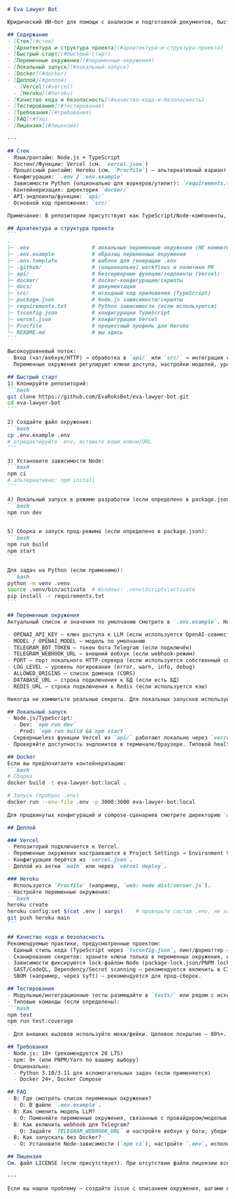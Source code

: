 ````markdown name=README.md
# Eva Lawyer Bot

Юридический ИИ-бот для помощи с анализом и подготовкой документов, быстрыми справками по правовым вопросам и автоматизацией рутинных задач. Проект ориентирован на безопасный деплой в облако, контейнеризацию и соблюдение DevOps/SRE-практик.

## Содержание
- [Стек](#стек)
- [Архитектура и структура проекта](#архитектура-и-структура-проекта)
- [Быстрый старт](#быстрый-старт)
- [Переменные окружения](#переменные-окружения)
- [Локальный запуск](#локальный-запуск)
- [Docker](#docker)
- [Деплой](#деплой)
  - [Vercel](#vercel)
  - [Heroku](#heroku)
- [Качество кода и безопасность](#качество-кода-и-безопасность)
- [Тестирование](#тестирование)
- [Требования](#требования)
- [FAQ](#faq)
- [Лицензия](#лицензия)

---

## Стек
- Язык/рантайм: Node.js + TypeScript
- Хостинг/Функции: Vercel (см. `vercel.json`)
- Процессный рантайм: Heroku (см. `Procfile`) — альтернативный вариант запуска
- Конфигурация: `.env`/`.env.example`
- Зависимости Python (опционально для воркеров/утилит): `requirements.txt`
- Контейнеризация: директория `docker/`
- API-эндпоинты/функции: `api/`
- Основной код приложения: `src/`

Примечание: В репозитории присутствуют как TypeScript/Node-компоненты, так и Python-зависимости (для вспомогательных задач). Используйте только необходимые части под вашу конфигурацию.

## Архитектура и структура проекта
```
.
├─ .env                    # локальные переменные окружения (НЕ коммитить)
├─ .env.example            # образец переменных окружения
├─ .env.template           # шаблон для генерации .env
├─ .github/                # (опционально) workflows и политики PR
├─ api/                    # безсерверные функции/эндпоинты (Vercel)
├─ docker/                 # docker-конфигурации/скрипты
├─ docs/                   # документация
├─ src/                    # исходный код приложения (TypeScript)
├─ package.json            # Node.js зависимости/скрипты
├─ requirements.txt        # Python зависимости (если используются)
├─ tsconfig.json           # конфигурация TypeScript
├─ vercel.json             # конфигурация Vercel
├─ Procfile                # процессный профиль для Heroku
└─ README.md               # вы здесь
```

Высокоуровневый поток:
- Вход (чат/вебхук/HTTP) → обработка в `api/` или `src/` → интеграция с LLM/сторонними сервисами → ответ клиенту.
- Переменные окружения регулируют ключи доступа, настройки моделей, уровни логирования, порты и др.

## Быстрый старт
1) Клонируйте репозиторий:
```bash
git clone https://github.com/EvaRoksBot/eva-lawyer-bot.git
cd eva-lawyer-bot
```

2) Создайте файл окружения:
```bash
cp .env.example .env
# отредактируйте .env, вставьте ваши ключи/URL
```

3) Установите зависимости Node:
```bash
npm ci
# альтернативно: npm install
```

4) Локальный запуск в режиме разработки (если определено в package.json):
```bash
npm run dev
```

5) Сборка и запуск прод-режима (если определено в package.json):
```bash
npm run build
npm start
```

Для задач на Python (если применимо):
```bash
python -m venv .venv
source .venv/bin/activate  # Windows: .venv\Scripts\activate
pip install -r requirements.txt
```

## Переменные окружения
Актуальный список и значения по умолчанию смотрите в `.env.example`. Ниже — типичные переменные (названия могут отличаться в зависимости от конкретной реализации):

- OPENAI_API_KEY — ключ доступа к LLM (если используется OpenAI-совместимый провайдер)
- MODEL / OPENAI_MODEL — модель по умолчанию
- TELEGRAM_BOT_TOKEN — токен бота Telegram (если подключён)
- TELEGRAM_WEBHOOK_URL — внешний вебхук (если webhook-режим)
- PORT — порт локального HTTP-сервера (если используется собственный сервер)
- LOG_LEVEL — уровень логирования (error, warn, info, debug)
- ALLOWED_ORIGINS — список доменов (CORS)
- DATABASE_URL — строка подключения к БД (если есть БД)
- REDIS_URL — строка подключения к Redis (если используется кэш)

Никогда не коммитьте реальные секреты. Для локальных запусков используйте `.env`. В CI/CD секреты передавайте через переменные окружения в настройках провайдера.

## Локальный запуск
- Node.js/TypeScript:
  - Dev: `npm run dev`
  - Prod: `npm run build && npm start`
- Серверныеless функции Vercel из `api/` работают локально через `vercel dev` (при установленном Vercel CLI).
- Проверяйте доступность эндпоинтов в терминале/браузере. Типовой health-check, если реализован, может находиться в `api/` (например, `/api/health`).

## Docker
Если вы предпочитаете контейнеризацию:
```bash
# Сборка
docker build -t eva-lawyer-bot:local .

# Запуск (проброс .env)
docker run --env-file .env -p 3000:3000 eva-lawyer-bot:local
```
Для продвинутых конфигураций и compose-сценариев смотрите директорию `docker/`.

## Деплой

### Vercel
- Репозиторий подключается к Vercel.
- Переменные окружения настраиваются в Project Settings → Environment Variables.
- Конфигурация берётся из `vercel.json`.
- Деплой из ветки `main` или через `vercel deploy`.

### Heroku
- Используется `Procfile` (например, `web: node dist/server.js`).
- Настройте переменные окружения:
```bash
heroku create
heroku config:set $(cat .env | xargs)    # проверьте состав .env, не загружайте локально-специфичное
git push heroku main
```

## Качество кода и безопасность
Рекомендуемые практики, предусмотренные проектом:
- Единый стиль кода (TypeScript через `tsconfig.json`, линт/форматтер — по скриптам в `package.json`, если определены).
- Сканирование секретов: храните ключи только в переменных окружения, используйте `.env.example` как шаблон.
- Зависимости фиксируются lock-файлом Node (package-lock.json/PNPM lockfile) — используйте детерминированную установку (`npm ci`).
- SAST/CodeQL, Dependency/Secret scanning — рекомендуется включить в CI.
- SBOM (например, через syft) — рекомендуется для прод-сборок.

## Тестирование
- Модульные/интеграционные тесты размещайте в `tests/` или рядом с исходниками.
- Типовые команды (если определены):
```bash
npm test
npm run test:coverage
```
- Для внешних вызовов используйте моки/фейки. Целевое покрытие — 80%+.

## Требования
- Node.js: 18+ (рекомендуется 20 LTS)
- npm: 9+ (или PNPM/Yarn по вашему выбору)
- Опционально:
  - Python 3.10/3.11 для вспомогательных задач (если применяется)
  - Docker 24+, Docker Compose

## FAQ
- В: Где смотреть список переменных окружения?
  - О: В файле `.env.example`.
- В: Как сменить модель LLM?
  - О: Поменяйте переменные окружения, связанные с провайдером/моделью (например, `OPENAI_MODEL`), и перезапустите сервис.
- В: Как включить webhook для Telegram?
  - О: Задайте `TELEGRAM_WEBHOOK_URL` и настройте вебхук у бота; убедитесь, что эндпоинт опубликован и доступен извне.
- В: Как запускать без Docker?
  - О: Установите Node-зависимости (`npm ci`), настройте `.env`, используйте `npm run dev` или `npm start`.

## Лицензия
См. файл LICENSE (если присутствует). При отсутствии файла лицензии все права защищены по умолчанию.

---

Если вы нашли проблему — создайте issue с описанием окружения, шагами воспроизведения и ожидаемым поведением.
````
